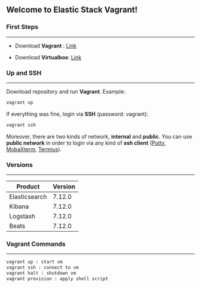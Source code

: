 ## Welcome to Elastic Stack Vagrant!

### First Steps
------

- Download **Vagrant** : [Link](https://www.vagrantup.com/downloads.html)

- Download **Virtualbox**: [Link](https://www.virtualbox.org/wiki/Downloads)

### Up and SSH
------

Download repository and run **Vagrant**. Example:

```bash
vagrant up
```

If everything was fine, login via **SSH** (password: vagrant):

```bash
vagrant ssh
```

Moreover, there are two kinds of network, **internal** and **public**. You can use **public network** in order to login via any kind of **ssh client** ([Putty](https://www.putty.org/), [MobaXterm](https://mobaxterm.mobatek.net/), [Termius](https://www.termius.com/)).

### Versions
------

| Product       | Version |
| ------------- | ------- |
| Elasticsearch | 7.12.0  |
| Kibana        | 7.12.0  |
| Logstash      | 7.12.0  |
| Beats         | 7.12.0  |

### Vagrant Commands
------

```bash
vagrant up : start vm
vagrant ssh : connect to vm
vagrant halt : shutdown vm
vagrant provision : apply shell script
```
